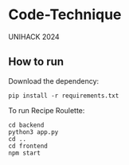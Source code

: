 # Code-Technique
UNIHACK 2024

## How to run

Download the dependency:
```
pip install -r requirements.txt
```

To run Recipe Roulette:
```
cd backend
python3 app.py
cd ..
cd frontend
npm start
```

#